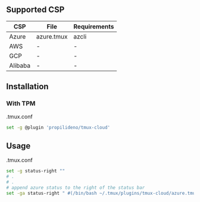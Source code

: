 ## Supported CSP

| CSP | File | Requirements |
| -- | -- | -- |
| Azure | azure.tmux | azcli |
| AWS | - | - |
| GCP | - | - |
| Alibaba | - | - |

## Installation

### With TPM

.tmux.conf
```bash
set -g @plugin 'propilideno/tmux-cloud'
```

## Usage

.tmux.conf
```bash
set -g status-right ""
# .
# .
# append azure status to the right of the status bar
set -ga status-right " #(/bin/bash ~/.tmux/plugins/tmux-cloud/azure.tmux) "
```
